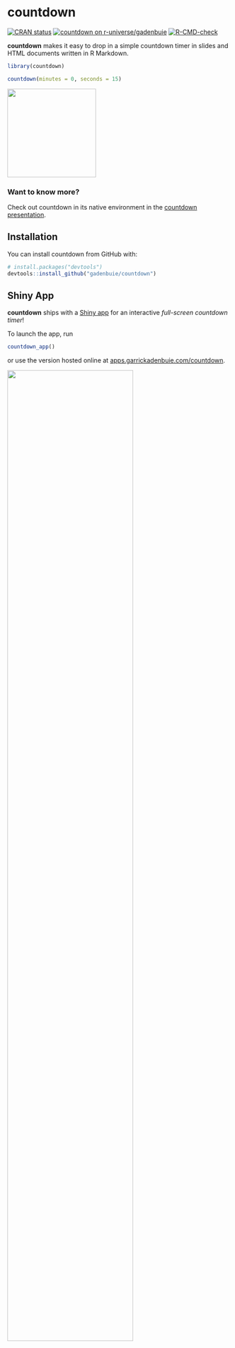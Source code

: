 # countdown

<!-- badges: start -->
[![CRAN status](https://www.r-pkg.org/badges/version/countdown)](https://CRAN.R-project.org/package=countdown)
[![countdown on r-universe/gadenbuie](https://gadenbuie.r-universe.dev/badges/countdown)](https://gadenbuie.r-universe.dev)
[![R-CMD-check](https://github.com/gadenbuie/countdown/actions/workflows/R-CMD-check.yaml/badge.svg)](https://github.com/gadenbuie/countdown/actions/workflows/R-CMD-check.yaml)
<!-- badges: end -->

**countdown** makes it easy to drop in a simple countdown timer in slides and HTML documents written in R Markdown.

``` r
library(countdown)

countdown(minutes = 0, seconds = 15)
```

<img src="man/figures/countdown.gif" width="200px">

### Want to know more?

Check out countdown in its native environment in the [countdown presentation](https://pkg.garrickadenbuie.com/countdown/).

## Installation

You can install countdown from GitHub with:

``` r
# install.packages("devtools")
devtools::install_github("gadenbuie/countdown")
```

## Shiny App

**countdown** ships with a [Shiny app](https://shiny.rstudio.com) for an interactive _full-screen countdown timer_!

To launch the app, run

```r
countdown_app()
```

or use the version hosted online at [apps.garrickadenbuie.com/countdown](https://apps.garrickadenbuie.com/countdown/).

<a href="https://apps.garrickadenbuie.com/countdown/">
<img src="docs/img/countdown-app.png" width="75%" />
</a>
